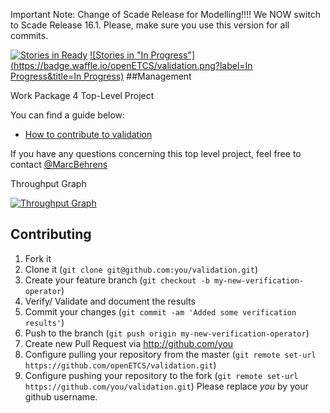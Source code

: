 Important Note: Change of Scade Release for Modelling!!!!
We NOW switch to Scade Release 16.1. Please, make sure you use this version for all commits.

[![Stories in Ready](https://badge.waffle.io/openETCS/validation.png?label=ready&title=Ready)](https://waffle.io/openETCS/validation)
[![Stories in "In Progress"](https://badge.waffle.io/openETCS/validation.png?label=In Progress&title=In Progress)](https://waffle.io/openETCS/validation)
##Management

Work Package 4 Top-Level Project

You can find a guide below:
* [How to contribute to validation](https://github.com/openETCS/validation/wiki/How-to-contribute-to-validation)


If you have any questions concerning this top level project, feel free to contact [@MarcBehrens](https://github.com/MarcBehrens)






Throughput Graph

[![Throughput Graph](https://graphs.waffle.io/openETCS/validation/throughput.svg)](https://waffle.io/openETCS/validation/metrics) 


## Contributing

1. Fork it
2. Clone it (`git clone git@github.com:you/validation.git`)
3. Create your feature branch (`git checkout -b my-new-verification-operator`)
4. Verify/ Validate and document the results
5. Commit your changes (`git commit -am 'Added some verification results'`)
6. Push to the branch (`git push origin my-new-verification-operator`)
7. Create new Pull Request via http://github.com/you
8. Configure pulling your repository from the master (`git remote set-url https://github.com/openETCS/validation.git`)
9. Configure pushing your repository to the fork (`git remote set-url https://github.com/you/validation.git`)
Please replace _you_ by your github username.
